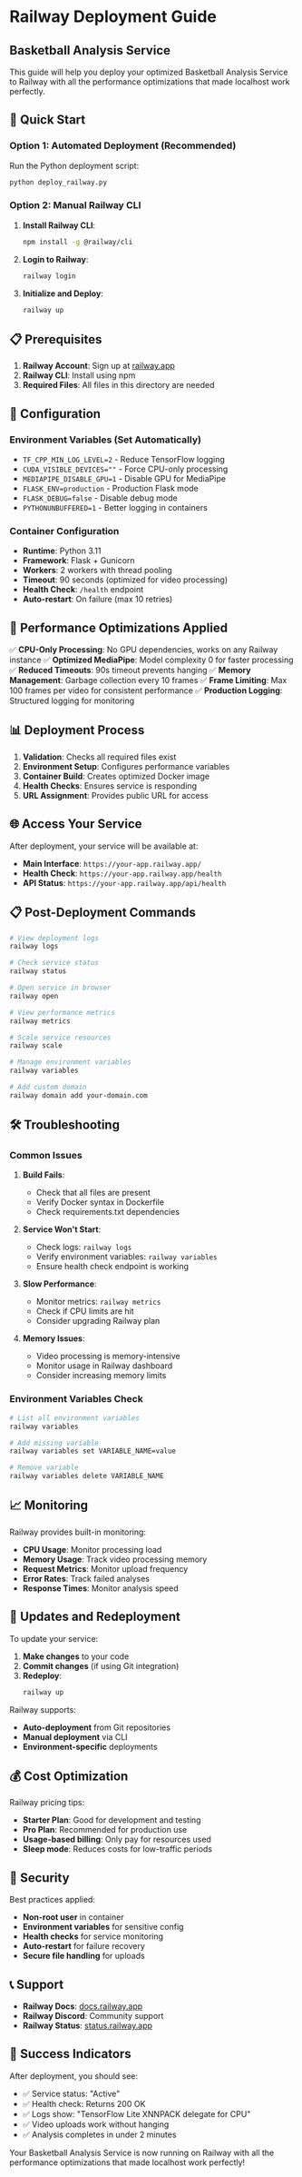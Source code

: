 # Railway Deployment Guide
## Basketball Analysis Service

This guide will help you deploy your optimized Basketball Analysis Service to Railway with all the performance optimizations that made localhost work perfectly.

## 🚀 Quick Start

### Option 1: Automated Deployment (Recommended)

Run the Python deployment script:
```bash
python deploy_railway.py
```

### Option 2: Manual Railway CLI

1. **Install Railway CLI**:
   ```bash
   npm install -g @railway/cli
   ```

2. **Login to Railway**:
   ```bash
   railway login
   ```

3. **Initialize and Deploy**:
   ```bash
   railway up
   ```

## 📋 Prerequisites

1. **Railway Account**: Sign up at [railway.app](https://railway.app)
2. **Railway CLI**: Install using npm
3. **Required Files**: All files in this directory are needed

## 🔧 Configuration

### Environment Variables (Set Automatically)
- `TF_CPP_MIN_LOG_LEVEL=2` - Reduce TensorFlow logging
- `CUDA_VISIBLE_DEVICES=""` - Force CPU-only processing  
- `MEDIAPIPE_DISABLE_GPU=1` - Disable GPU for MediaPipe
- `FLASK_ENV=production` - Production Flask mode
- `FLASK_DEBUG=false` - Disable debug mode
- `PYTHONUNBUFFERED=1` - Better logging in containers

### Container Configuration
- **Runtime**: Python 3.11
- **Framework**: Flask + Gunicorn
- **Workers**: 2 workers with thread pooling
- **Timeout**: 90 seconds (optimized for video processing)
- **Health Check**: `/health` endpoint
- **Auto-restart**: On failure (max 10 retries)

## 🎯 Performance Optimizations Applied

✅ **CPU-Only Processing**: No GPU dependencies, works on any Railway instance
✅ **Optimized MediaPipe**: Model complexity 0 for faster processing  
✅ **Reduced Timeouts**: 90s timeout prevents hanging
✅ **Memory Management**: Garbage collection every 10 frames
✅ **Frame Limiting**: Max 100 frames per video for consistent performance
✅ **Production Logging**: Structured logging for monitoring

## 📊 Deployment Process

1. **Validation**: Checks all required files exist
2. **Environment Setup**: Configures performance variables
3. **Container Build**: Creates optimized Docker image
4. **Health Checks**: Ensures service is responding
5. **URL Assignment**: Provides public URL for access

## 🌐 Access Your Service

After deployment, your service will be available at:
- **Main Interface**: `https://your-app.railway.app/`
- **Health Check**: `https://your-app.railway.app/health`
- **API Status**: `https://your-app.railway.app/api/health`

## 📋 Post-Deployment Commands

```bash
# View deployment logs
railway logs

# Check service status
railway status

# Open service in browser
railway open

# View performance metrics
railway metrics

# Scale service resources
railway scale

# Manage environment variables
railway variables

# Add custom domain
railway domain add your-domain.com
```

## 🛠️ Troubleshooting

### Common Issues

1. **Build Fails**:
   - Check that all files are present
   - Verify Docker syntax in Dockerfile
   - Check requirements.txt dependencies

2. **Service Won't Start**:
   - Check logs: `railway logs`
   - Verify environment variables: `railway variables`
   - Ensure health check endpoint is working

3. **Slow Performance**:
   - Monitor metrics: `railway metrics`
   - Check if CPU limits are hit
   - Consider upgrading Railway plan

4. **Memory Issues**:
   - Video processing is memory-intensive
   - Monitor usage in Railway dashboard
   - Consider increasing memory limits

### Environment Variables Check

```bash
# List all environment variables
railway variables

# Add missing variable
railway variables set VARIABLE_NAME=value

# Remove variable
railway variables delete VARIABLE_NAME
```

## 📈 Monitoring

Railway provides built-in monitoring:
- **CPU Usage**: Monitor processing load
- **Memory Usage**: Track video processing memory
- **Request Metrics**: Monitor upload frequency
- **Error Rates**: Track failed analyses
- **Response Times**: Monitor analysis speed

## 🔄 Updates and Redeployment

To update your service:

1. **Make changes** to your code
2. **Commit changes** (if using Git integration)
3. **Redeploy**: 
   ```bash
   railway up
   ```

Railway supports:
- **Auto-deployment** from Git repositories
- **Manual deployment** via CLI
- **Environment-specific** deployments

## 💰 Cost Optimization

Railway pricing tips:
- **Starter Plan**: Good for development and testing
- **Pro Plan**: Recommended for production use
- **Usage-based billing**: Only pay for resources used
- **Sleep mode**: Reduces costs for low-traffic periods

## 🔐 Security

Best practices applied:
- **Non-root user** in container
- **Environment variables** for sensitive config
- **Health checks** for service monitoring
- **Auto-restart** for failure recovery
- **Secure file handling** for uploads

## 📞 Support

- **Railway Docs**: [docs.railway.app](https://docs.railway.app)
- **Railway Discord**: Community support
- **Railway Status**: [status.railway.app](https://status.railway.app)

## 🎉 Success Indicators

After deployment, you should see:
- ✅ Service status: "Active"
- ✅ Health check: Returns 200 OK
- ✅ Logs show: "TensorFlow Lite XNNPACK delegate for CPU"
- ✅ Video uploads work without hanging
- ✅ Analysis completes in under 2 minutes

Your Basketball Analysis Service is now running on Railway with all the performance optimizations that made localhost work perfectly!
